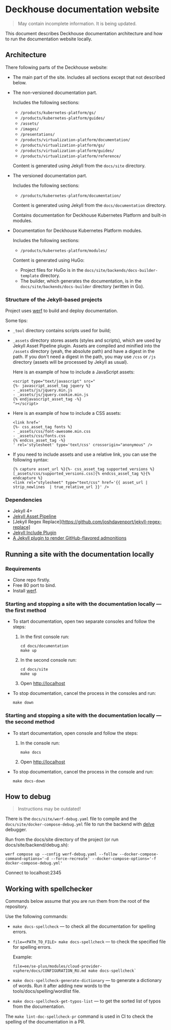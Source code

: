 # Deckhouse documentation website 

> May contain incomplete information. It is being updated.

This document describes Deckhouse documentation architecture and how to run the documentation website locally.

## Architecture

There following parts of the Deckhouse website:
- The main part of the site. Includes all sections except that not described below.
- The non-versioned documentation part.
   
  Includes the following sections:
  - `/products/kubernetes-platform/gs/`
  - `/products/kubernetes-platform/guides/`
  - `/assets/`
  - `/images/`
  - `/presentations/`
  - `/products/virtualization-platform/documentation/`
  - `/products/virtualization-platform/gs/`
  - `/products/virtualization-platform/guides/`
  - `/products/virtualization-platform/reference/`
  
  Content is generated using Jekyll from the `docs/site` directory.
  
- The versioned documentation part. 

  Includes the following sections:
  - `/products/kubernetes-platform/documentation/`

  Content is generated using Jekyll from the `docs/documentation` directory.

  Contains documentation for Deckhouse Kubernetes Platform and built-in modules.

- Documentation for Deckhouse Kubernetes Platform modules.

  Includes the following sections:
  - `/products/kubernetes-platform/modules/`

  Content is generated using HuGo:
  - Project files for HuGo is in the `docs/site/backends/docs-builder-template` directory.
  - The builder, which generates the documentation, is in the `docs/site/backends/docs-builder` directory (written in Go).

### Structure of the Jekyll-based projects

Project uses [werf](werf.io) to build and deploy documentation.

Some tips:
- `_tool` directory contains scripts used for build;
- `_assets` directory stores assets (styles and scripts), which are used by Jekyll Asset Pipeline plugin. Assets are compiled and minified into the `/assets` directory (yeah, the absolute path) and have a digest in the path. If you don't need a digest in the path, you may use `/css` or `/js` directory (assets will be processed by Jekyll as usual).  
  
  Here is an example of how to include a JavaScript assets:

  ```liquid
  <script type="text/javascript" src="
  {%- javascript_asset_tag jquery %}
  - _assets/js/jquery.min.js
  - _assets/js/jquery.cookie.min.js
  {% endjavascript_asset_tag -%}
  "></script>
  ```

- Here is an example of how to include a CSS assets:

  ```liquid
  <link href='
  {%- css_asset_tag fonts %}
  - _assets/css/font-awesome.min.css
  - _assets/css/fonts.css
  {% endcss_asset_tag -%}
  ' rel='stylesheet' type='text/css' crossorigin="anonymous" />
  ```

- If you need to include assets and use a relative link, you can use the following syntax:

  ```liquid
  {% capture asset_url %}{%- css_asset_tag supported_versions %}[_assets/css/supported_versions.css]{% endcss_asset_tag %}{% endcapture %}
  <link rel="stylesheet" type="text/css" href='{{ asset_url | strip_newlines  | true_relative_url }}' />
  ```

### Dependencies
- Jekyll 4+
- [Jekyll Asset Pipeline](https://github.com/matthodan/jekyll-asset-pipeline)
- [Jekyll Regex Replace](https://github.com/joshdavenport/jekyll-regex-replace]
- [Jekyll Include Plugin](https://github.com/flant/jekyll_include_plugin)
- [A Jekyll plugin to render GitHub-flavored admonitions](https://github.com/Helveg/jekyll-gfm-admonitions)

## Running a site with the documentation locally

### Requirements

- Clone repo firstly.
- Free 80 port to bind.
- Install [werf](https://werf.io/getting_started/).

### Starting and stopping a site with the documentation locally — the first method

- To start documentation, open two separate consoles and follow the steps:

  1. In the first console run:

     ```shell
     cd docs/documentation
     make up
     ```

  1. In the second console run:

     ```shell
     cd docs/site
     make up
     ```

  1. Open <http://localhost>

- To stop documentation, cancel the process in the consoles and run:

  ```shell
  make down
  ```

### Starting and stopping a site with the documentation locally — the second method

- To start documentation, open console and follow the steps:

  1. In the console run:

     ```shell
     make docs
     ```

  1. Open <http://localhost>

- To stop documentation, cancel the process in the console and run:

  ```shell
  make docs-down
  ```

## How to debug

> Instructions may be outdated!

There is the `docs/site/werf-debug.yaml` file to compile and the `docs/site/docker-compose-debug.yml` file to run the backend with [delve](https://github.com/go-delve/delve) debugger.

Run from the docs/site directory of the project (or run docs/site/backend/debug.sh):

```shell
werf compose up --config werf-debug.yaml --follow --docker-compose-command-options='-d --force-recreate' --docker-compose-options='-f docker-compose-debug.yml'
```

Connect to localhost:2345

## Working with spellchecker

Commands below assume that you are run them from the root of the repository.

Use the following commands:
- `make docs-spellcheck` — to check all the documentation for spelling errors.
- `file=<PATH_TO_FILE> make docs-spellcheck` — to check the specified file for spelling errors.

  Example:

  ```shell
  file=ee/se-plus/modules/cloud-provider-vsphere/docs/CONFIGURATION_RU.md make docs-spellcheck`
  ```

- `make docs-spellcheck-generate-dictionary` — to generate a dictionary of words. Run it after adding new words to the tools/docs/spelling/wordlist file.
- `make docs-spellcheck-get-typos-list` — to get the sorted list of typos from the documentation.

The `make lint-doc-spellcheck-pr` command is used in CI to check the spelling of the documentation in a PR.
